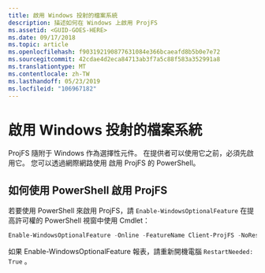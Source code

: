 ```yaml
---
title: 啟用 Windows 投射的檔案系統
description: 描述如何在 Windows 上啟用 ProjFS
ms.assetid: <GUID-GOES-HERE>
ms.date: 09/17/2018
ms.topic: article
ms.openlocfilehash: f903192190877631084e366bcaeafd8b5b0e7e72
ms.sourcegitcommit: 42cdae4d2eca84713ab3f7a5c88f583a352991a8
ms.translationtype: MT
ms.contentlocale: zh-TW
ms.lasthandoff: 05/23/2019
ms.locfileid: "106967182"
---
```

# <a name="enabling-windows-projected-file-system"></a>啟用 Windows 投射的檔案系統

ProjFS 隨附于 Windows 作為選擇性元件。  在提供者可以使用它之前，必須先啟用它。  您可以透過網際網路使用 <!--the GUI or--> 啟用 ProjFS 的 PowerShell。

<!--
## How to enable ProjFS in the GUI

Open the Start menu and type "Control Panel".  Click "Programs", then "Turn Windows features on or off".  In the Windows Features dialog box select the check box next to "Windows Projected File System":

![Windows features dialog](images/WindowsFeaturesDialog.png)
-->

## <a name="how-to-enable-projfs-using-powershell"></a>如何使用 PowerShell 啟用 ProjFS

若要使用 PowerShell 來啟用 ProjFS，請 `Enable-WindowsOptionalFeature` 在提高許可權的 PowerShell 視窗中使用 Cmdlet：

```PowerShell
Enable-WindowsOptionalFeature -Online -FeatureName Client-ProjFS -NoRestart
```

如果 Enable-WindowsOptionalFeature 報表，請重新開機電腦 `RestartNeeded: True` 。
